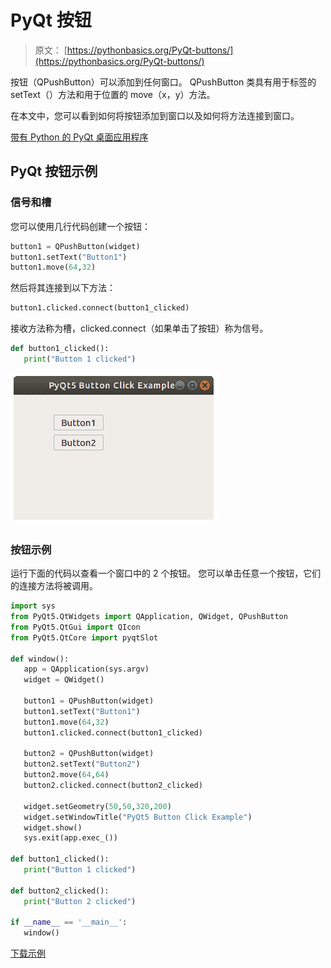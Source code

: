 # PyQt 按钮

> 原文： [https://pythonbasics.org/PyQt-buttons/](https://pythonbasics.org/PyQt-buttons/)

按钮（QPushButton）可以添加到任何窗口。 QPushButton 类具有用于标签的 setText（）方法和用于位置的 move（x，y）方法。

在本文中，您可以看到如何将按钮添加到窗口以及如何将方法连接到窗口。


[带有 Python 的 PyQt 桌面应用程序](https://gum.co/pysqtsamples)

## PyQt 按钮示例

### 信号和槽

您可以使用几行代码创建一个按钮：

```py
button1 = QPushButton(widget)
button1.setText("Button1")
button1.move(64,32)

```

然后将其连接到以下方法：

```py
button1.clicked.connect(button1_clicked)

```

接收方法称为槽，clicked.connect（如果单击了按钮）称为信号。

```py
def button1_clicked():
   print("Button 1 clicked")

```

![pyqt button QPushButton](img/e9dacd777aeed05cbd5671e083d951a3.jpg)

### 按钮示例

运行下面的代码以查看一个窗口中的 2 个按钮。 您可以单击任意一个按钮，它们的连接方法将被调用。

```py
import sys
from PyQt5.QtWidgets import QApplication, QWidget, QPushButton
from PyQt5.QtGui import QIcon
from PyQt5.QtCore import pyqtSlot

def window():
   app = QApplication(sys.argv)
   widget = QWidget()

   button1 = QPushButton(widget)
   button1.setText("Button1")
   button1.move(64,32)
   button1.clicked.connect(button1_clicked)

   button2 = QPushButton(widget)
   button2.setText("Button2")
   button2.move(64,64)
   button2.clicked.connect(button2_clicked)

   widget.setGeometry(50,50,320,200)
   widget.setWindowTitle("PyQt5 Button Click Example")
   widget.show()
   sys.exit(app.exec_())

def button1_clicked():
   print("Button 1 clicked")

def button2_clicked():
   print("Button 2 clicked")   

if __name__ == '__main__':
   window()

```

[下载示例](https://gum.co/pysqtsamples)